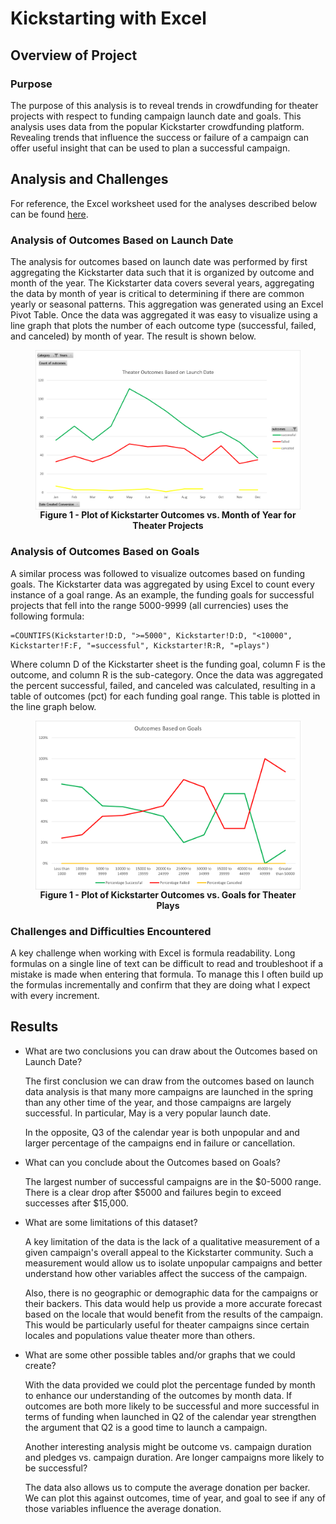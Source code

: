 # Kickstarting with Excel

## Overview of Project
### Purpose
The purpose of this analysis is to reveal trends in crowdfunding for theater projects with respect to funding campaign launch date and goals.  This analysis uses data from the popular Kickstarter crowdfunding platform.  Revealing trends that influence the success or failure of a campaign can offer useful insight that can be used to plan a successful campaign.

## Analysis and Challenges

For reference, the Excel worksheet used for the analyses described below can be found [here](./Kickstarter_Challenge.xls).

### Analysis of Outcomes Based on Launch Date

The analysis for outcomes based on launch date was performed by first aggregating the Kickstarter data such that it is organized by outcome and month of the year.  The Kickstarter data covers several years, aggregating the data by month of year is critical to determining if there are common yearly or seasonal patterns.  This aggregation was generated using an Excel Pivot Table.  Once the data was aggregated it was easy to visualize using a line graph that plots the number of each outcome type (successful, failed, and canceled) by month of year.  The result is shown below.

<figure>
<img src="resources/Theater_Outcomes_vs_Launch.png" align="center">
<figcaption align = "center"><b>Figure 1 - Plot of Kickstarter Outcomes vs. Month of Year for Theater Projects</b></figcaption>
</figure>

### Analysis of Outcomes Based on Goals
A similar process was followed to visualize outcomes based on funding goals.  The Kickstarter data was aggregated by using Excel to count every instance of a goal range.  As an example, the funding goals for successful projects that fell into the range 5000-9999 (all currencies) uses the following formula:
```
=COUNTIFS(Kickstarter!D:D, ">=5000", Kickstarter!D:D, "<10000", Kickstarter!F:F, "=successful", Kickstarter!R:R, "=plays")
```
Where column D of the Kickstarter sheet is the funding goal, column F is the outcome, and column R is the sub-category.  Once the data was aggregated the percent successful, failed, and canceled was calculated, resulting in a table of outcomes (pct) for each funding goal range.  This table is plotted in the line graph below.

<figure>
<img src="resources/Outcomes_vs_Goals.png" align="center">
<figcaption align = "center"><b>Figure 1 - Plot of Kickstarter Outcomes vs. Goals for Theater Plays</b></figcaption>
</figure>

### Challenges and Difficulties Encountered
A key challenge when working with Excel is formula readability.  Long formulas on a single line of text can be difficult to read and troubleshoot if a mistake is made when entering that formula. To manage this I often build up the formulas incrementally and confirm that they are doing what I expect with every increment.

## Results

- What are two conclusions you can draw about the Outcomes based on Launch Date?

    The first conclusion we can draw from the outcomes based on launch data analysis is that many more campaigns are launched in the spring than any other time of the year, and those campaigns are largely successful.  In particular, May is a very popular launch date.  

    In the opposite, Q3 of the calendar year is both unpopular and and larger percentage of the campaigns end in failure or cancellation.

- What can you conclude about the Outcomes based on Goals?

    The largest number of successful campaigns are in the $0-5000 range.  There is a clear drop after $5000 and failures begin to exceed successes after $15,000.

- What are some limitations of this dataset?

    A key limitation of the data is the lack of a qualitative measurement of a given campaign's overall appeal to the Kickstarter community.  Such a measurement would allow us to isolate unpopular campaigns and better understand how other variables affect the success of the campaign.

    Also, there is no geographic or demographic data for the campaigns or their backers.  This data would help us provide a more accurate forecast based on the locale that would benefit from the results of the campaign.  This would be particularly useful for theater campaigns since certain locales and populations value theater more than others.

- What are some other possible tables and/or graphs that we could create?

    With the data provided we could plot the percentage funded by month to enhance our understanding of the outcomes by month data.  If outcomes are both more likely to be successful and more successful in terms of funding when launched in Q2 of the calendar year strengthen the argument that Q2 is a good time to launch a campaign.  

    Another interesting analysis might be outcome vs. campaign duration and pledges vs. campaign duration.  Are longer campaigns more likely to be successful?

    The data also allows us to compute the average donation per backer.  We can plot this against outcomes, time of year, and goal to see if any of those variables influence the average donation.  
